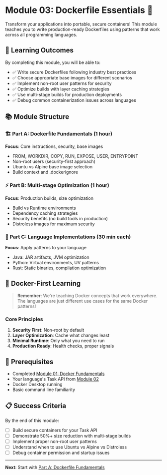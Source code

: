 # Module 03: Dockerfile Essentials 🐳

Transform your applications into portable, secure containers! This module teaches you to write production-ready Dockerfiles using patterns that work across all programming languages.

## 🎯 Learning Outcomes

By completing this module, you will be able to:

- ✅ Write secure Dockerfiles following industry best practices
- ✅ Choose appropriate base images for different scenarios
- ✅ Implement non-root user patterns for security
- ✅ Optimize builds with layer caching strategies
- ✅ Use multi-stage builds for production deployments
- ✅ Debug common containerization issues across languages

## 📚 Module Structure

### 🏗️ Part A: Dockerfile Fundamentals (1 hour)

**Focus**: Core instructions, security, base images

- FROM, WORKDIR, COPY, RUN, EXPOSE, USER, ENTRYPOINT
- Non-root users (security-first approach)
- Ubuntu vs Alpine base image selection
- Build context and .dockerignore

### ⚡ Part B: Multi-stage Optimization (1 hour)

**Focus**: Production builds, size optimization

- Build vs Runtime environments
- Dependency caching strategies
- Security benefits (no build tools in production)
- Distroless images for maximum security

### 🔧 Part C: Language Implementations (30 min each)

**Focus**: Apply patterns to your language

- Java: JAR artifacts, JVM optimization
- Python: Virtual environments, UV patterns
- Rust: Static binaries, compilation optimization

## 🎯 Docker-First Learning

> **Remember**: We're teaching Docker concepts that work everywhere. The languages are just different use cases for the same Docker patterns!

### Core Principles

1. **Security First**: Non-root by default
2. **Layer Optimization**: Cache what changes least
3. **Minimal Runtime**: Only what you need to run
4. **Production Ready**: Health checks, proper signals

## 🚀 Prerequisites

- Completed [Module 01: Docker Fundamentals](../01-docker-fundamentals/)
- Your language's Task API from [Module 02](../02-language-quickstart/)
- Docker Desktop running
- Basic command line familiarity

## 📋 Success Criteria

By the end of this module:

- [ ] Build secure containers for your Task API
- [ ] Demonstrate 50%+ size reduction with multi-stage builds
- [ ] Implement proper non-root user patterns
- [ ] Understand when to use Ubuntu vs Alpine vs Distroless
- [ ] Debug container permission and startup issues

---

**Next**: Start with [Part A: Dockerfile Fundamentals](./01-dockerfile-fundamentals.md)
